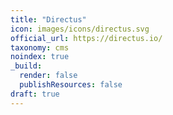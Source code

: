 ```yaml
---
title: "Directus"
icon: images/icons/directus.svg
official_url: https://directus.io/
taxonomy: cms
noindex: true
_build:
  render: false
  publishResources: false
draft: true
---
```

